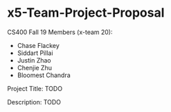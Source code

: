 # x5-Team-Project-Proposal
CS400 Fall 19
Members (x-team 20):
 - Chase Flackey
 - Siddart Pillai
 - Justin Zhao
 - Chenjie Zhu
 - Bloomest Chandra

Project Title: TODO

Description:
TODO
